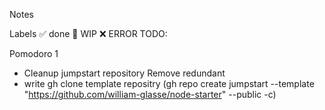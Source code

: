 Notes

Labels
✅ done
🚧 WIP
❌ ERROR
TODO:

Pomodoro 1
- Cleanup jumpstart repository
    Remove redundant 
- write gh clone template repositry 
(gh repo create jumpstart --template "https://github.com/william-glasse/node-starter" --public -c)
